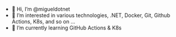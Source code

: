 - 👋 Hi, I’m @migueldotnet
- 👀 I’m interested in various technologies, .NET, Docker, Git, Github Actions, K8s, and so on ...
- 🌱 I’m currently learning GitHub Actions & K8s

<!---
migueldotnet/migueldotnet is a ✨ special ✨ repository because its `README.md` (this file) appears on your GitHub profile.
You can click the Preview link to take a look at your changes.
--->
